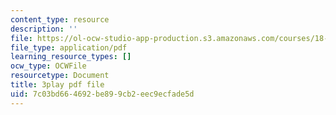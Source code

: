 ```yaml
---
content_type: resource
description: ''
file: https://ol-ocw-studio-app-production.s3.amazonaws.com/courses/18-06sc-linear-algebra-fall-2011/7c03bd664692be899cb2eec9ecfade5d_KUuxdk_V7To.pdf
file_type: application/pdf
learning_resource_types: []
ocw_type: OCWFile
resourcetype: Document
title: 3play pdf file
uid: 7c03bd66-4692-be89-9cb2-eec9ecfade5d
---
```

